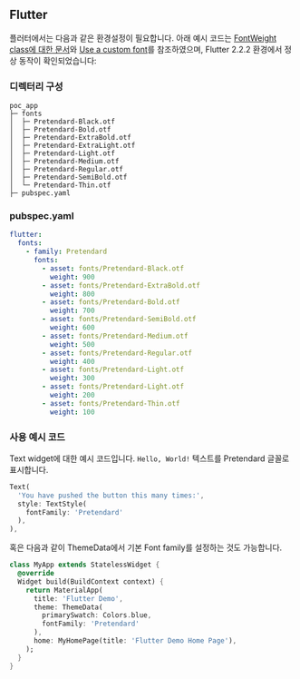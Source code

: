 ## Flutter
플러터에서는 다음과 같은 환경설정이 필요합니다. 아래 예시 코드는 [FontWeight class에 대한 문서](https://api.flutter.dev/flutter/dart-ui/FontWeight-class.html)와 [Use a custom font](https://flutter.dev/docs/cookbook/design/fonts)를 참조하였으며, Flutter 2.2.2 환경에서 정상 동작이 확인되었습니다:
### 디렉터리 구성

```
poc_app
├─ fonts
│  ├─ Pretendard-Black.otf
│  ├─ Pretendard-Bold.otf
│  ├─ Pretendard-ExtraBold.otf
│  ├─ Pretendard-ExtraLight.otf
│  ├─ Pretendard-Light.otf
│  ├─ Pretendard-Medium.otf
│  ├─ Pretendard-Regular.otf
│  ├─ Pretendard-SemiBold.otf
│  └─ Pretendard-Thin.otf
├─ pubspec.yaml
```
### pubspec.yaml
```yaml
flutter:
  fonts:
    - family: Pretendard
      fonts:
        - asset: fonts/Pretendard-Black.otf
          weight: 900
        - asset: fonts/Pretendard-ExtraBold.otf
          weight: 800
        - asset: fonts/Pretendard-Bold.otf
          weight: 700
        - asset: fonts/Pretendard-SemiBold.otf
          weight: 600
        - asset: fonts/Pretendard-Medium.otf
          weight: 500
        - asset: fonts/Pretendard-Regular.otf
          weight: 400
        - asset: fonts/Pretendard-Light.otf
          weight: 300
        - asset: fonts/Pretendard-Light.otf
          weight: 200
        - asset: fonts/Pretendard-Thin.otf
          weight: 100
```
### 사용 예시 코드
Text widget에 대한 예시 코드입니다. `Hello, World!` 텍스트를 Pretendard 글꼴로 표시합니다.
```dart
Text(
  'You have pushed the button this many times:',
  style: TextStyle(
    fontFamily: 'Pretendard'
  ),
),
```
혹은 다음과 같이 ThemeData에서 기본 Font family를 설정하는 것도 가능합니다.
```dart
class MyApp extends StatelessWidget {
  @override
  Widget build(BuildContext context) {
    return MaterialApp(
      title: 'Flutter Demo',
      theme: ThemeData(
        primarySwatch: Colors.blue,
        fontFamily: 'Pretendard'
      ),
      home: MyHomePage(title: 'Flutter Demo Home Page'),
    );
  }
}
```